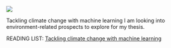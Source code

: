 ![](https://github.com/pratibharana08/Masters-Thesis/blob/master/environment.jpg)

Tackling climate change with machine learning
I am looking into environment-related prospects to explore for my thesis.

READING LIST:
[Tackling climate change with machine learning](https://www.researchgate.net/publication/333773164_Tackling_Climate_Change_with_Machine_Learning)

